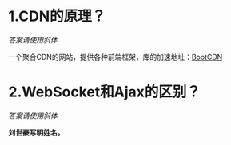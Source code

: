 ﻿# 1.CDN的原理？

_答案请使用斜体_

一个聚合CDN的网站，提供各种前端框架，库的加速地址：[BootCDN](https://www.bootcdn.cn/)

# 2.WebSocket和Ajax的区别？

_答案请使用斜体_

**刘世豪写明姓名。**
